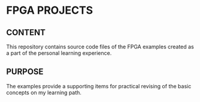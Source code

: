# FPGA PROJECTS

## CONTENT
This repository contains source code files of the FPGA examples created as a part of the personal learning experience.

## PURPOSE
The examples provide a supporting items for practical revising of the basic concepts on my learning path.
